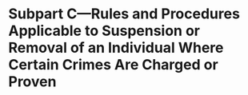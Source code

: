 # Subpart C—Rules and Procedures Applicable to Suspension or Removal of an Individual Where Certain Crimes Are Charged or Proven

